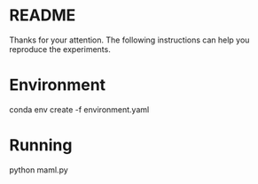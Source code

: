 # README
Thanks for your attention. The following instructions can help you reproduce the experiments.
# Environment
conda env create -f environment.yaml
# Running
python maml.py
